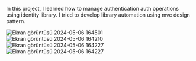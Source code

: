 In this project, I learned how to manage authentication auth operations using identity library. I tried to develop library automation using mvc design pattern.

![Ekran görüntüsü 2024-05-06 164501](https://github.com/myemirrr/Library-Automation/assets/77809017/310cc171-7e15-4375-92a9-405885215902)
![Ekran görüntüsü 2024-05-06 164210](https://github.com/myemirrr/Library-Automation/assets/77809017/178e5781-5b43-47bb-8e1e-ca75c8825f63)
![Ekran görüntüsü 2024-05-06 164227](https://github.com/myemirrr/Library-Automation/assets/77809017/c300e140-f542-4aef-bf2c-45bda90038dd)
![Ekran görüntüsü 2024-05-06 164227](https://github.com/myemirrr/Library-Automation/assets/77809017/d07bb086-cc97-4fc1-800e-f2c45f47bfcd)



